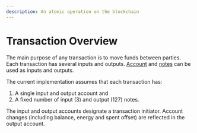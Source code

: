 ```yaml
---
description: An atomic operation on the blockchain
---
```


# Transaction Overview

The main purpose of any transaction is to move funds between parties. Each transaction has several inputs and outputs. [Account](../account-and-notes/accounts.md) and [notes](../account-and-notes/notes.md) can be used as inputs and outputs.

The current implementation assumes that each transaction has:

1. A single input and output account and&#x20;
2. A fixed number of input (3) and output (127) notes.

The input and output accounts designate a transaction initiator. Account changes (including balance, energy and spent offset) are reflected in the output account.

